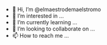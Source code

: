 - 👋 Hi, I’m @elmaestrodemaelstromo
- 👀 I’m interested in ...
- 🌱 I’m currently learning ...
- 💞️ I’m looking to collaborate on ...
- 📫 How to reach me ...

<!---
elmaestrodemaelstromo/elmaestrodemaelstromo is a ✨ special ✨ repository because its `README.md` (this file) appears on your GitHub profile.
You can click the Preview link to take a look at your changes.
--->
